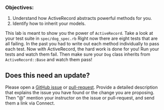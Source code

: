 ### Objectives:
1. Understand how ActiveRecord abstracts powerful methods for you.
2. Identify how to inherit your models.

This lab is meant to show you the power of `ActiveRecord`. Take a look at your test suite in `spec/dog_spec.rb` Right now there are eight tests that are all failing. In the past you had to write out each method individually to pass each test. Now with ActiveRecord, the hard work is done for you! Run your tests and watch them fail. Then make sure your `Dog` class inherits from `ActiveRecord::Base` and watch them pass!

## Does this need an update?
Please open a [GitHub issue](https://github.com/learn-co-curriculum/phrg-translating-orm-to-ar/issues) or [pull-request](https://github.com/learn-co-curriculum/phrg-translating-orm-to-ar/pulls). Provide a detailed description that explains the issue you have found or the change you are proposing. Then "@" mention your instructor on the issue or pull-request, and send them a link via Connect.

